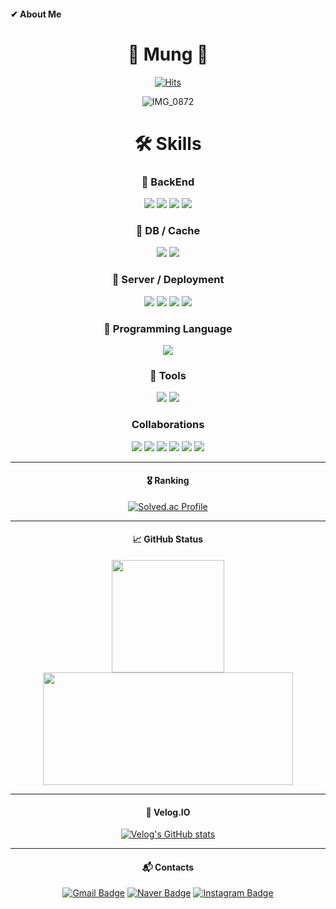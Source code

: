 #### ✔ About Me
<div align="center">

  # 🐶 Mung 🐶
  [![Hits](https://hits.seeyoufarm.com/api/count/incr/badge.svg?url=https%3A%2F%2Fgithub.com%2FM-ung&count_bg=%2360D706&title_bg=%232C6019&icon=&icon_color=%23E7E7E7&title=hits&edge_flat=false)](https://hits.seeyoufarm.com)

  ![IMG_0872](https://github.com/M-ung/M-ung/assets/126846468/a7c0a6e5-5864-4525-9fb2-b844b100389d)

  # 🛠️ Skills
  ### 🔸 BackEnd
  <img src="https://img.shields.io/badge/SpringBoot-6DB33F?style=for-the-badge&logo=springboot&logoColor=white"> 
  <img src="https://img.shields.io/badge/Spring%20Data%20JPA-6DB33F?style=for-the-badge&logo=spring&logoColor=white"> 
  <img src="https://img.shields.io/badge/QueryDSL-8C8C49?style=for-the-badge&logo=hibernate&logoColor=white"> 
  <img src="https://img.shields.io/badge/Native%20Query-6B8E23?style=for-the-badge&logo=hibernate&logoColor=white"> 
  
  ### 🔸 DB / Cache
  <img src="https://img.shields.io/badge/MySQL-4479A1?style=for-the-badge&logo=mysql&logoColor=white">
  <img src="https://img.shields.io/badge/Redis-DC382D?style=for-the-badge&logo=redis&logoColor=white"> 
  
  ### 🔸 Server / Deployment
  <img src="https://img.shields.io/badge/AWS%20EC2-FF9900?style=for-the-badge&logo=amazonecs&logoColor=white">
  <img src="https://img.shields.io/badge/AWS%20RDS-527FFF?style=for-the-badge&logo=amazonrds&logoColor=white">
  <img src="https://img.shields.io/badge/AWS%20S3-569A31?style=for-the-badge&logo=amazons3&logoColor=white">
  <img src="https://img.shields.io/badge/docker-2496ED?style=for-the-badge&logo=docker&logoColor=white">
  
  ### 🔸 Programming Language
  <img src="https://img.shields.io/badge/Java-007396?style=for-the-badge&logo=java&logoColor=white"> 
  
  ### 🔸 Tools
  <img src="https://img.shields.io/badge/IntelliJ%20IDEA-000000?style=for-the-badge&logo=intellijidea&logoColor=white"> 
  <img src="https://img.shields.io/badge/MySQL%20Workbench-007ACC?style=for-the-badge&logo=mysql&logoColor=white">
  
  ### Collaborations
  <img src="https://img.shields.io/badge/Git-F05032?style=for-the-badge&logo=git&logoColor=white"> 
  <img src="https://img.shields.io/badge/GitHub-181717?style=for-the-badge&logo=github&logoColor=white"> 
  <img src="https://img.shields.io/badge/Notion-000000?style=for-the-badge&logo=notion&logoColor=white"> 
  <img src="https://img.shields.io/badge/Discord-5865F2?style=for-the-badge&logo=discord&logoColor=white">
  <img src="https://img.shields.io/badge/Slack-4A154B?style=for-the-badge&logo=slack&logoColor=white">
  <img src="https://img.shields.io/badge/Jira-0052CC?style=for-the-badge&logo=jira&logoColor=white">
  
  --- 
  
  #### 🎖️ Ranking
  [![Solved.ac Profile](http://mazassumnida.wtf/api/v2/generate_badge?boj=wjdahrrla)](https://solved.ac/wjdahrrla/)
  
  ---
  
  #### 📈 GitHub Status
  <p>
  <img height="180em" src="https://github-readme-stats.vercel.app/api?username=M-ung&show_icons=true&include_all_commits=true&bg_color=30,8F9779,A2A583&title_color=fff&text_color=fff">
  <img height="180em" width="400em" src="https://github-readme-stats.vercel.app/api/top-langs/?username=M-ung&layout=compact&bg_color=30,8F9779,A2A583&title_color=fff&text_color=fff">
  </p>
  
  --- 
  
  #### 📝 Velog.IO
  [![Velog's GitHub stats](https://velog-readme-stats.vercel.app/api?name=_mung&color=dark)](https://velog.io/@_mung)
  
  --- 
  #### :mailbox_with_mail: Contacts
  [![Gmail Badge](https://img.shields.io/badge/Gmail-d14836?style=flat-square&&link=mailto:wjdahrrla@gmail.com)](mailto:wjdahrrla@gmail.com)
  [![Naver Badge](https://img.shields.io/badge/Naver-03C75A?style=flat-square&logo=Naver&logoColor=white&link=mailto:wjdahrrla@naver.com)](mailto:wjdahrrla@naver.com)
  [![Instagram Badge](https://img.shields.io/badge/Instagram-%23E4405F?style=flat-square&logo=Instagram&logoColor=white)](https://www.instagram.com/_.mung)
</div>
